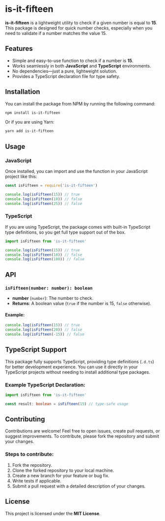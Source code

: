 # is-it-fifteen

**is-it-fifteen** is a lightweight utility to check if a given number is equal to **15**. This package is designed for quick number checks, especially when you need to validate if a number matches the value 15.

## Features

- Simple and easy-to-use function to check if a number is **15**.
- Works seamlessly in both **JavaScript** and **TypeScript** environments.
- No dependencies—just a pure, lightweight solution.
- Provides a TypeScript declaration file for type safety.

## Installation

You can install the package from NPM by running the following command:

```bash
npm install is-it-fifteen
```

Or if you are using Yarn:

```bash
yarn add is-it-fifteen
```

## Usage

### JavaScript

Once installed, you can import and use the function in your JavaScript project like this:

```javascript
const isFifteen = require('is-it-fifteen')

console.log(isFifteen(15)) // true
console.log(isFifteen(10)) // false
console.log(isFifteen(25)) // false
```

### TypeScript

If you are using TypeScript, the package comes with built-in TypeScript type definitions, so you get full type support out of the box.

```typescript
import isFifteen from 'is-it-fifteen'

console.log(isFifteen(15)) // true
console.log(isFifteen(10)) // false
console.log(isFifteen(100)) // false
```

## API

### `isFifteen(number: number): boolean`

- **number** (`number`): The number to check.
- **Returns**: A boolean value (`true` if the number is 15, `false` otherwise).

#### Example:

```typescript
console.log(isFifteen(15)) // true
console.log(isFifteen(20)) // false
console.log(isFifteen(-15)) // false
```

## TypeScript Support

This package fully supports TypeScript, providing type definitions (`.d.ts`) for better development experience. You can use it directly in your TypeScript projects without needing to install additional type packages.

### Example TypeScript Declaration:

```typescript
import isFifteen from 'is-it-fifteen'

const result: boolean = isFifteen(15) // type-safe usage
```

## Contributing

Contributions are welcome! Feel free to open issues, create pull requests, or suggest improvements. To contribute, please fork the repository and submit your changes.

### Steps to contribute:

1. Fork the repository.
2. Clone the forked repository to your local machine.
3. Create a new branch for your feature or bug fix.
4. Write tests if applicable.
5. Submit a pull request with a detailed description of your changes.

## License

This project is licensed under the **MIT License**.
